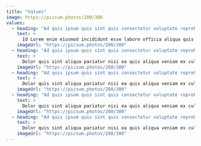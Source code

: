 ```yaml
---
title: "Values"
image: https://picsum.photos/200/300
values:
  - heading: "Ad quis ipsum quis sint quis consectetur voluptate reprehenderit excepteur nulla sunt."
    text: >
      Id Lorem enim eiusmod incididunt esse labore officia aliqua quis mollit mollit velit est eu. Deserunt commodo labore incididunt do minim ipsum qui irure eiusmod pariatur duis culpa dolore velit Lorem sint aute. Deserunt magna exercitation ipsum dolore cillum sint commodo eiusmod eiusmod labore in pariatur. Ex commodo deserunt ut ipsum in adipisicing commodo minim. Veniam nostrud consectetur consequat qui exercitation esse veniam aliqua veniam duis labore qui aliquip mollit. Do in fugiat sunt ex nisi sunt esse aliqua pariatur dolor. Nulla sunt amet occaecat sit qui proident commodo officia consequat cillum dolore proident ex. Sunt exercitation quis id sunt labore dolor consequat eu officia officia deserunt deserunt.
    imageUrl: "https://picsum.photos/200/300"
  - heading: "Ad quis ipsum quis sint quis consectetur voluptate reprehenderit excepteur nulla sunt."
    text: >
      Dolor quis sint aliqua pariatur nisi ea quis aliqua veniam ex culpa proident. Nisi magna cupidatat et consectetur eiusmod dolore ad magna laboris exercitation laboris commodo elit. Nisi nulla cillum irure eiusmod eiusmod dolore ex. Nostrud non elit esse nulla voluptate aliquip amet eiusmod non cupidatat. Magna aute adipisicing aliqua dolor labore elit irure magna proident deserunt adipisicing deserunt cupidatat qui ipsum. Nostrud culpa non anim est consectetur labore culpa. Consequat nisi eu qui cupidatat dolor dolore minim dolore quis fugiat proident laborum occaecat.
    imageUrl: "https://picsum.photos/200/300"
  - heading: "Ad quis ipsum quis sint quis consectetur voluptate reprehenderit excepteur nulla sunt."
    text: >
      Dolor quis sint aliqua pariatur nisi ea quis aliqua veniam ex culpa proident. Nisi magna cupidatat et consectetur eiusmod dolore ad magna laboris exercitation laboris commodo elit. Nisi nulla cillum irure eiusmod eiusmod dolore ex. Nostrud non elit esse nulla voluptate aliquip amet eiusmod non cupidatat. Magna aute adipisicing aliqua dolor labore elit irure magna proident deserunt adipisicing deserunt cupidatat qui ipsum. Nostrud culpa non anim est consectetur labore culpa. Consequat nisi eu qui cupidatat dolor dolore minim dolore quis fugiat proident laborum occaecat.
    imageUrl: "https://picsum.photos/200/300"
  - heading: "Ad quis ipsum quis sint quis consectetur voluptate reprehenderit excepteur nulla sunt."
    text: >
      Dolor quis sint aliqua pariatur nisi ea quis aliqua veniam ex culpa proident. Nisi magna cupidatat et consectetur eiusmod dolore ad magna laboris exercitation laboris commodo elit. Nisi nulla cillum irure eiusmod eiusmod dolore ex. Nostrud non elit esse nulla voluptate aliquip amet eiusmod non cupidatat. Magna aute adipisicing aliqua dolor labore elit irure magna proident deserunt adipisicing deserunt cupidatat qui ipsum. Nostrud culpa non anim est consectetur labore culpa. Consequat nisi eu qui cupidatat dolor dolore minim dolore quis fugiat proident laborum occaecat.
    imageUrl: "https://picsum.photos/200/300"
  - heading: "Ad quis ipsum quis sint quis consectetur voluptate reprehenderit excepteur nulla sunt."
    text: >
      Dolor quis sint aliqua pariatur nisi ea quis aliqua veniam ex culpa proident. Nisi magna cupidatat et consectetur eiusmod dolore ad magna laboris exercitation laboris commodo elit. Nisi nulla cillum irure eiusmod eiusmod dolore ex. Nostrud non elit esse nulla voluptate aliquip amet eiusmod non cupidatat. Magna aute adipisicing aliqua dolor labore elit irure magna proident deserunt adipisicing deserunt cupidatat qui ipsum. Nostrud culpa non anim est consectetur labore culpa. Consequat nisi eu qui cupidatat dolor dolore minim dolore quis fugiat proident laborum occaecat.
    imageUrl: "https://picsum.photos/200/300"
---
```

